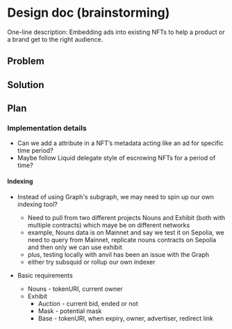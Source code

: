 # Design doc (brainstorming)

One-line description: Embedding ads into existing NFTs to help a product or a brand get to the right audience.

## Problem

## Solution

## Plan

### Implementation details

- Can we add a attribute in a NFT’s metadata acting like an ad for specific time period?
- Maybe follow Liquid delegate style of escrowing NFTs for a period of time?


#### Indexing

- Instead of using Graph's subgraph, we may need to spin up our own indexing tool?
  - Need to pull from two different projects Nouns and Exhibit (both with multiple contracts) which maye be on different networks
  - example, Nouns data is on Mainnet and say we test it on Sepolia, we need to query from Mainnet, replicate nouns contracts on Sepolia and then only we can use exhibit
  - plus, testing locally with anvil has been an issue with the Graph
  - either try subsquid or rollup our own indexer

- Basic requirements
  - Nouns - tokenURI, current owner
  - Exhibit
    - Auction - current bid, ended or not
    - Mask - potential mask
    - Base - tokenURI, when expiry, owner, advertiser, redirect link
